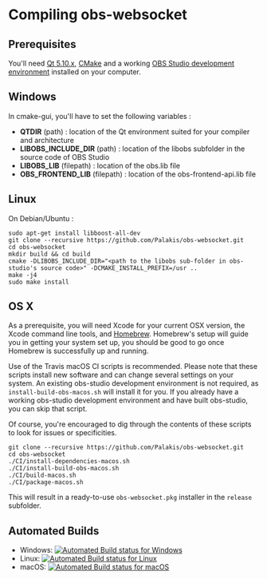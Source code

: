 # Compiling obs-websocket

## Prerequisites

You'll need [Qt 5.10.x](https://download.qt.io/official_releases/qt/5.10/),
[CMake](https://cmake.org/download/) and a working [OBS Studio development environment](https://obsproject.com/wiki/install-instructions) installed on your
computer.

## Windows

In cmake-gui, you'll have to set the following variables :

- **QTDIR** (path) : location of the Qt environment suited for your compiler and architecture
- **LIBOBS_INCLUDE_DIR** (path) : location of the libobs subfolder in the source code of OBS Studio
- **LIBOBS_LIB** (filepath) : location of the obs.lib file
- **OBS_FRONTEND_LIB** (filepath) : location of the obs-frontend-api.lib file

## Linux

On Debian/Ubuntu :

```shell
sudo apt-get install libboost-all-dev
git clone --recursive https://github.com/Palakis/obs-websocket.git
cd obs-websocket
mkdir build && cd build
cmake -DLIBOBS_INCLUDE_DIR="<path to the libobs sub-folder in obs-studio's source code>" -DCMAKE_INSTALL_PREFIX=/usr ..
make -j4
sudo make install
```

## OS X

As a prerequisite, you will need Xcode for your current OSX version, the Xcode command line tools, and [Homebrew](https://brew.sh/).
Homebrew's setup will guide you in getting your system set up, you should be good to go once Homebrew is successfully up and running.

Use of the Travis macOS CI scripts is recommended. Please note that these
scripts install new software and can change several settings on your system. An
existing obs-studio development environment is not required, as
`install-build-obs-macos.sh` will install it for you. If you already have a
working obs-studio development environment and have built obs-studio, you can
skip that script.

Of course, you're encouraged to dig through the contents of these scripts to
look for issues or specificities.

```shell
git clone --recursive https://github.com/Palakis/obs-websocket.git
cd obs-websocket
./CI/install-dependencies-macos.sh
./CI/install-build-obs-macos.sh
./CI/build-macos.sh
./CI/package-macos.sh
```

This will result in a ready-to-use `obs-websocket.pkg` installer in the `release` subfolder.

## Automated Builds

- Windows: [![Automated Build status for Windows](https://ci.appveyor.com/api/projects/status/github/Palakis/obs-websocket)](https://ci.appveyor.com/project/Palakis/obs-websocket/history)
- Linux: [![Automated Build status for Linux](https://travis-ci.org/Palakis/obs-websocket.svg?branch=master)](https://travis-ci.org/Palakis/obs-websocket)
- macOS: [![Automated Build status for macOS](https://img.shields.io/azure-devops/build/Palakis/obs-websocket/Palakis.obs-websocket.svg)](https://dev.azure.com/Palakis/obs-websocket/_build)
